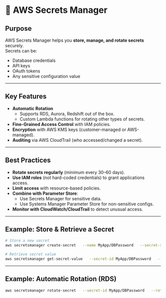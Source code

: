 # 🔑 AWS Secrets Manager

## Purpose
AWS Secrets Manager helps you **store, manage, and rotate secrets** securely.  
Secrets can be:
- Database credentials
- API keys
- OAuth tokens
- Any sensitive configuration value

---

## Key Features
- **Automatic Rotation**  
  - Supports RDS, Aurora, Redshift out of the box.  
  - Custom Lambda functions for rotating other types of secrets.
- **Fine-Grained Access Control** with IAM policies.
- **Encryption** with AWS KMS keys (customer-managed or AWS-managed).
- **Auditing** via AWS CloudTrail (who accessed/changed a secret).

---

## Best Practices
- **Rotate secrets regularly** (minimum every 30–60 days).  
- **Use IAM roles** (not hard-coded credentials) to grant applications access.  
- **Limit access** with resource-based policies.  
- **Combine with Parameter Store**:  
  - Use Secrets Manager for sensitive data.  
  - Use Systems Manager Parameter Store for non-sensitive configs.  
- **Monitor with CloudWatch/CloudTrail** to detect unusual access.  

---

## Example: Store & Retrieve a Secret

```bash
# Store a new secret
aws secretsmanager create-secret   --name MyApp/DBPassword   --secret-string '{"username":"admin","password":"S3cr3tP@ssw0rd"}'

# Retrieve secret value
aws secretsmanager get-secret-value   --secret-id MyApp/DBPassword   --query SecretString --output text
```

---

## Example: Automatic Rotation (RDS)
```bash
aws secretsmanager rotate-secret   --secret-id MyApp/DBPassword   --rotation-lambda-arn arn:aws:lambda:us-east-1:123456789012:function:RotateRDSSecret   --rotation-rules AutomaticallyAfterDays=30
```
